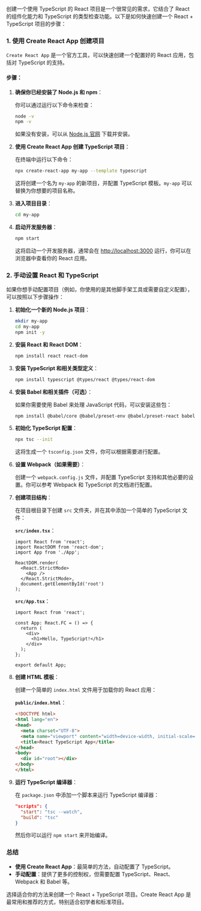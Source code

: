 创建一个使用 TypeScript 的 React 项目是一个很常见的需求，它结合了 React 的组件化能力和 TypeScript 的类型检查功能。以下是如何快速创建一个 React + TypeScript 项目的步骤：

### 1. 使用 Create React App 创建项目

`Create React App` 是一个官方工具，可以快速创建一个配置好的 React 应用，包括对 TypeScript 的支持。

#### 步骤：

1. **确保你已经安装了 Node.js 和 npm**：

   你可以通过运行以下命令来检查：

   ```bash
   node -v
   npm -v
   ```

   如果没有安装，可以从 [Node.js 官网](https://nodejs.org/) 下载并安装。

2. **使用 Create React App 创建 TypeScript 项目**：

   在终端中运行以下命令：

   ```bash
   npx create-react-app my-app --template typescript
   ```

   这将创建一个名为 `my-app` 的新项目，并配置 TypeScript 模板。`my-app` 可以替换为你想要的项目名称。

3. **进入项目目录**：

   ```bash
   cd my-app
   ```

4. **启动开发服务器**：

   ```bash
   npm start
   ```

   这将启动一个开发服务器，通常会在 [http://localhost:3000](http://localhost:3000) 运行，你可以在浏览器中查看你的 React 应用。

### 2. 手动设置 React 和 TypeScript

如果你想手动配置项目（例如，你使用的是其他脚手架工具或需要自定义配置），可以按照以下步骤操作：

1. **初始化一个新的 Node.js 项目**：

   ```bash
   mkdir my-app
   cd my-app
   npm init -y
   ```

2. **安装 React 和 React DOM**：

   ```bash
   npm install react react-dom
   ```

3. **安装 TypeScript 和相关类型定义**：

   ```bash
   npm install typescript @types/react @types/react-dom
   ```

4. **安装 Babel 和相关插件（可选）**：

   如果你需要使用 Babel 来处理 JavaScript 代码，可以安装这些包：

   ```bash
   npm install @babel/core @babel/preset-env @babel/preset-react babel-loader
   ```

5. **初始化 TypeScript 配置**：

   ```bash
   npx tsc --init
   ```

   这将生成一个 `tsconfig.json` 文件，你可以根据需要进行配置。

6. **设置 Webpack（如果需要）**：

   创建一个 `webpack.config.js` 文件，并配置 TypeScript 支持和其他必要的设置。你可以参考 Webpack 和 TypeScript 的文档进行配置。

7. **创建项目结构**：

   在项目根目录下创建 `src` 文件夹，并在其中添加一个简单的 TypeScript 文件：

   **`src/index.tsx`**：

   ```tsx
   import React from 'react';
   import ReactDOM from 'react-dom';
   import App from './App';

   ReactDOM.render(
     <React.StrictMode>
       <App />
     </React.StrictMode>,
     document.getElementById('root')
   );
   ```

   **`src/App.tsx`**：

   ```tsx
   import React from 'react';

   const App: React.FC = () => {
     return (
       <div>
         <h1>Hello, TypeScript!</h1>
       </div>
     );
   };

   export default App;
   ```

8. **创建 HTML 模板**：

   创建一个简单的 `index.html` 文件用于加载你的 React 应用：

   **`public/index.html`**：

   ```html
   <!DOCTYPE html>
   <html lang="en">
   <head>
     <meta charset="UTF-8">
     <meta name="viewport" content="width=device-width, initial-scale=1.0">
     <title>React TypeScript App</title>
   </head>
   <body>
     <div id="root"></div>
   </body>
   </html>
   ```

9. **运行 TypeScript 编译器**：

   在 `package.json` 中添加一个脚本来运行 TypeScript 编译器：

   ```json
   "scripts": {
     "start": "tsc --watch",
     "build": "tsc"
   }
   ```

   然后你可以运行 `npm start` 来开始编译。

### 总结

- **使用 Create React App**：最简单的方法，自动配置了 TypeScript。
- **手动配置**：提供了更多的控制权，但需要配置 TypeScript、React、Webpack 和 Babel 等。

选择适合你的方法来创建一个 React + TypeScript 项目。Create React App 是最常用和推荐的方式，特别适合初学者和标准项目。